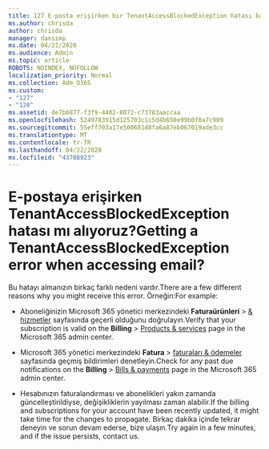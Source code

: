 ```yaml
---
title: 127 E-posta erişirken bir TenantAccessBlockedException hatası başlarken?
ms.author: chrisda
author: chrisda
manager: dansimp
ms.date: 04/21/2020
ms.audience: Admin
ms.topic: article
ROBOTS: NOINDEX, NOFOLLOW
localization_priority: Normal
ms.collection: Adm_O365
ms.custom:
- "127"
- "128"
ms.assetid: de7b6877-f3f9-4402-8072-c73783aaccaa
ms.openlocfilehash: 5249783915d125703c1c5d4b650e99b0f0a7c909
ms.sourcegitcommit: 55eff703a17e500681d8fa6a87eb067019ade3cc
ms.translationtype: MT
ms.contentlocale: tr-TR
ms.lasthandoff: 04/22/2020
ms.locfileid: "43708923"
---
```

# <a name="getting-a-tenantaccessblockedexception-error-when-accessing-email"></a><span data-ttu-id="5204f-102">E-postaya erişirken TenantAccessBlockedException hatası mı alıyoruz?</span><span class="sxs-lookup"><span data-stu-id="5204f-102">Getting a TenantAccessBlockedException error when accessing email?</span></span>

<span data-ttu-id="5204f-103">Bu hatayı almanızın birkaç farklı nedeni vardır.</span><span class="sxs-lookup"><span data-stu-id="5204f-103">There are a few different reasons why you might receive this error.</span></span> <span data-ttu-id="5204f-104">Örneğin:</span><span class="sxs-lookup"><span data-stu-id="5204f-104">For example:</span></span>

- <span data-ttu-id="5204f-105">Aboneliğinizin Microsoft 365 yönetici merkezindeki **Faturaürünleri** \> [& hizmetler](https://portal.office.com/adminportal/home#/subscriptions) sayfasında geçerli olduğunu doğrulayın.</span><span class="sxs-lookup"><span data-stu-id="5204f-105">Verify that your subscription is valid on the **Billing** \> [Products & services](https://portal.office.com/adminportal/home#/subscriptions) page in the Microsoft 365 admin center.</span></span>

- <span data-ttu-id="5204f-106">Microsoft 365 yönetici merkezindeki **Fatura** \> [faturaları & ödemeler](https://portal.office.com/adminportal/home#/billoverview) sayfasında geçmiş bildirimleri denetleyin.</span><span class="sxs-lookup"><span data-stu-id="5204f-106">Check for any past due notifications on the **Billing** \> [Bills & payments](https://portal.office.com/adminportal/home#/billoverview) page in the Microsoft 365 admin center.</span></span>

- <span data-ttu-id="5204f-107">Hesabınızın faturalandırması ve abonelikleri yakın zamanda güncelleştirildiyse, değişikliklerin yayılması zaman alabilir.</span><span class="sxs-lookup"><span data-stu-id="5204f-107">If the billing and subscriptions for your account have been recently updated, it might take time for the changes to propagate.</span></span> <span data-ttu-id="5204f-108">Birkaç dakika içinde tekrar deneyin ve sorun devam ederse, bize ulaşın.</span><span class="sxs-lookup"><span data-stu-id="5204f-108">Try again in a few minutes, and if the issue persists, contact us.</span></span>
